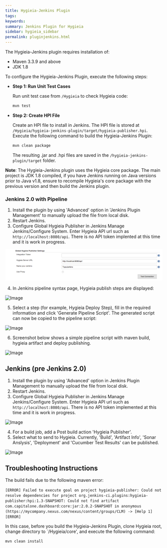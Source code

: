 ```yaml
---
title: Hygieia-Jenkins Plugin
tags:
keywords: 
summary: Jenkins Plugin for Hygieia
sidebar: hygieia_sidebar
permalink: pluginjenkins.html
---
```


The Hygieia-Jenkins plugin requires installation of:

- Maven 3.3.9 and above
- JDK 1.8

To configure the Hygieia-Jenkins Plugin, execute the following steps:

*	**Step 1: Run Unit Test Cases**

	Run unit test case from `/Hygieia` to check Hygieia code:

	```bash
	mvn test
	```
	
*	**Step 2: Create HPI File**

	Create an HPI file to install in Jenkins. The HPI file is stored at `/Hygieia/hygieia-jenkins-plugin/target/hygieia-publisher.hpi`. Execute the following command to build the Hygieia-Jenkins Plugin:

	```bash
	mvn clean package
	```
	
	The resulting .jar and .hpi files are saved in the `/hygieia-jenkins-plugin/target` folder.

**Note**: The Hygieia-Jenkins plugin uses the Hygieia core package. The main project is JDK 1.8 compiled, if you have Jenkins running on Java versions prior to Java v1.8, ensure to recompile Hygieia's core package with the previous version and then build the Jenkins plugin.

### Jenkins 2.0 with Pipeline 

1. Install the plugin by using 'Advanced' option in 'Jenkins Plugin Management' to manually upload the file from local disk.
2. Restart Jenkins.
3. Configure Global Hygieia Publisher in Jenkins Manage Jenkins/Configure System. Enter Hygieia API url such as `http://localhost:8080/api`. There is no API token implented at this time and it is work in progress.

![NewLink](/media/images/jenkins-global.png)

4. In Jenkins pipeline syntax page, Hygieia publish steps are displayed:

![Image](https://megha849.github.io/HygieiaDocs/media/images/jenkins2.0-steplist.png)

5. Select a step (for example, Hygieia Deploy Step), fill in the required information and click 'Generate Pipeline Script'. The generated script can now be copied to the pipeline script:

![Image](https://megha849.github.io/HygieiaDocs/media/images/jenkins2.0-hygieia-deploy-step.png)

6. Screenshot below shows a simple pipeline script with maven build, hygieia artifact and deploy publishing.

![Image](https://megha849.github.io/HygieiaDocs/media/images/jenkins2.0-pipeline-deploy-publish.png)

## Jenkins (pre Jenkins 2.0)

1. Install the plugin by using 'Advanced' option in Jenkins Plugin Management to manually upload the file from local disk.
2. Restart Jenkins.
3. Configure Global Hygieia Publisher in Jenkins Manage Jenkins/Configure System. Enter Hygieia API url such as `http://localhost:8080/api`. There is no API token implemented at this time and it is work in progress.

![Image](https://megha849.github.io/HygieiaDocs/media/images/jenkins-global.png)

4. For a build job, add a Post build action 'Hygieia Publisher'. 
5. Select what to send to Hygieia. Currently, 'Build', 'Artifact Info', 'Sonar Anslysis', 'Deployment' and 'Cucumber Test Results' can be published.

![Image](https://megha849.github.io/HygieiaDocs/media/images/jenkins-job-config.png)

## Troubleshooting Instructions

The build fails due to the following maven error:

`[ERROR] Failed to execute goal on project hygieia-publisher: Could not resolve dependencies for project org.jenkins-ci.plugins:hygieia-publisher:hpi:1.3-SNAPSHOT: Could not find artifact com.capitalone.dashboard:core:jar:2.0.2-SNAPSHOT in anonymous (https://mycompany.nexus.com/nexus/content/groups/CLM) -> [Help 1][ERROR]`

In this case, before you build the Hygieia-Jenkins Plugin, clone Hygieia root, change directory to `/Hygieia/core', and execute the following command:

```bash
mvn clean install
```
